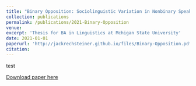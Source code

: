 ```yaml
---
title: "Binary Opposition: Sociolinguistic Variation in Nonbinary Speakers."
collection: publications
permalink: /publications/2021-Binary-Opposition
venue:
excerpt: 'Thesis for BA in Linguistics at Mchigan State University'
date: 2021-01-01
paperurl: 'http://jackrechsteiner.github.io/files/Binary-Opposition.pdf'
citation:
---
```

test

[Download paper here](http://jackrechsteiner.github.io/files/Binary-Opposition.pdf)
